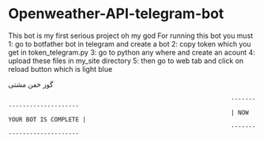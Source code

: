 # Openweather-API-telegram-bot
This bot is my first serious project
oh my god
For running this bot you must 
1: go to botfather bot in telegram and create a bot
2: copy token which you get in token_telegram.py 
3: go to python any where and create an acount
4: upload these files in my_site directory
5: then go to web tab and click on reload button which is light blue


گوز خفن مشتی


                                                                   ---------------------------                          
                                                                   | NOW YOUR BOT IS COMPLETE |
                                                                   ---------------------------
